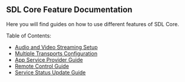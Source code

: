 ## SDL Core Feature Documentation

Here you will find guides on how to use different features of SDL Core.

Table of Contents:

- [Audio and Video Streaming Setup](./audio-and-video-streaming-setup/)
- [Multiple Transports Configuration](./multiple-transports-configuration/)
- [App Service Provider Guide](./app-service-provider-guide/)
- [Remote Control Guide](./remote-control-guide/)
- [Service Status Update Guide](./service-status-update-guide/)
